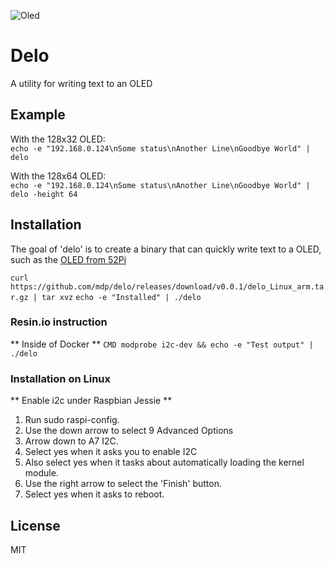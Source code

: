 ![Oled](https://cloud.githubusercontent.com/assets/2868/22624086/01516f08-eb26-11e6-9fa9-130884d50ace.jpg)

# Delo
A utility for writing text to an OLED

## Example

With the 128x32 OLED:  
`echo -e "192.168.0.124\nSome status\nAnother Line\nGoodbye World" | delo`

With the 128x64 OLED:  
`echo -e "192.168.0.124\nSome status\nAnother Line\nGoodbye World" | delo -height 64`

## Installation

The goal of 'delo' is to create a binary that can quickly write text
to a OLED, such as the [OLED from 52Pi](http://wiki.52pi.com/index.php/0.96_OLED(English))

`curl https://github.com/mdp/delo/releases/download/v0.0.1/delo_Linux_arm.tar.gz | tar xvz`
`echo -e "Installed" | ./delo`

### Resin.io instruction

** Inside of Docker **
`CMD modprobe i2c-dev && echo -e "Test output" | ./delo`

### Installation on Linux

** Enable i2c under Raspbian Jessie **
1. Run sudo raspi-config.
1. Use the down arrow to select 9 Advanced Options
1. Arrow down to A7 I2C.
1. Select yes when it asks you to enable I2C
1. Also select yes when it tasks about automatically loading the kernel module.
1. Use the right arrow to select the 'Finish' button.
1. Select yes when it asks to reboot.

## License
MIT
